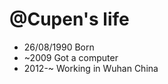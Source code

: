 @Cupen's life
===============

- 26/08/1990 Born
- ~2009 Got a computer
- 2012-~ Working in Wuhan China